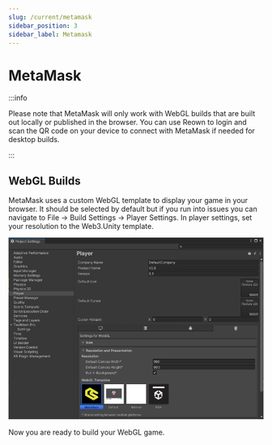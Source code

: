 ```yaml
---
slug: /current/metamask
sidebar_position: 3
sidebar_label: Metamask
---
```


# MetaMask

:::info

Please note that MetaMask will only work with WebGL builds that are built out locally or published in the browser. You can use Reown to login and scan the QR code on your device to connect with MetaMask if needed for desktop builds.

:::

## WebGL Builds

MetaMask uses a custom WebGL template to display your game in your browser. It should be selected by default but if you run into issues you can navigate to File → Build Settings → Player Settings. In player settings, set your resolution to the Web3.Unity template.

![](assets/wallets/metamask/metamask-project-settings.png)

Now you are ready to build your WebGL game.
